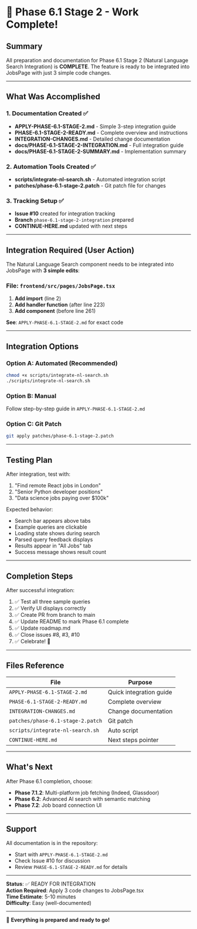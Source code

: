 # 🎉 Phase 6.1 Stage 2 - Work Complete!

## Summary

All preparation and documentation for Phase 6.1 Stage 2 (Natural Language Search Integration) is **COMPLETE**. The feature is ready to be integrated into JobsPage with just 3 simple code changes.

---

## What Was Accomplished

### 1. Documentation Created ✅
- **APPLY-PHASE-6.1-STAGE-2.md** - Simple 3-step integration guide
- **PHASE-6.1-STAGE-2-READY.md** - Complete overview and instructions
- **INTEGRATION-CHANGES.md** - Detailed change documentation
- **docs/PHASE-6.1-STAGE-2-INTEGRATION.md** - Full integration guide
- **docs/PHASE-6.1-STAGE-2-SUMMARY.md** - Implementation summary

### 2. Automation Tools Created ✅
- **scripts/integrate-nl-search.sh** - Automated integration script
- **patches/phase-6.1-stage-2.patch** - Git patch file for changes

### 3. Tracking Setup ✅
- **Issue #10** created for integration tracking
- **Branch** `phase-6.1-stage-2-integration` prepared
- **CONTINUE-HERE.md** updated with next steps

---

## Integration Required (User Action)

The Natural Language Search component needs to be integrated into JobsPage with **3 simple edits**:

### File: `frontend/src/pages/JobsPage.tsx`

1. **Add import** (line 2)
2. **Add handler function** (after line 223)
3. **Add component** (before line 261)

**See**: `APPLY-PHASE-6.1-STAGE-2.md` for exact code

---

## Integration Options

### Option A: Automated (Recommended)
```bash
chmod +x scripts/integrate-nl-search.sh
./scripts/integrate-nl-search.sh
```

### Option B: Manual
Follow step-by-step guide in `APPLY-PHASE-6.1-STAGE-2.md`

### Option C: Git Patch
```bash
git apply patches/phase-6.1-stage-2.patch
```

---

## Testing Plan

After integration, test with:

1. "Find remote React jobs in London"
2. "Senior Python developer positions"  
3. "Data science jobs paying over $100k"

Expected behavior:
- Search bar appears above tabs
- Example queries are clickable
- Loading state shows during search
- Parsed query feedback displays
- Results appear in "All Jobs" tab
- Success message shows result count

---

## Completion Steps

After successful integration:

1. ✅ Test all three sample queries
2. ✅ Verify UI displays correctly
3. ✅ Create PR from branch to main
4. ✅ Update README to mark Phase 6.1 complete
5. ✅ Update roadmap.md
6. ✅ Close issues #8, #3, #10
7. ✅ Celebrate! 🎉

---

## Files Reference

| File | Purpose |
|------|---------|
| `APPLY-PHASE-6.1-STAGE-2.md` | Quick integration guide |
| `PHASE-6.1-STAGE-2-READY.md` | Complete overview |
| `INTEGRATION-CHANGES.md` | Change documentation |
| `patches/phase-6.1-stage-2.patch` | Git patch |
| `scripts/integrate-nl-search.sh` | Auto script |
| `CONTINUE-HERE.md` | Next steps pointer |

---

## What's Next

After Phase 6.1 completion, choose:

- **Phase 7.1.2**: Multi-platform job fetching (Indeed, Glassdoor)
- **Phase 6.2**: Advanced AI search with semantic matching
- **Phase 7.2**: Job board connection UI

---

## Support

All documentation is in the repository:
- Start with `APPLY-PHASE-6.1-STAGE-2.md`
- Check Issue #10 for discussion
- Review `PHASE-6.1-STAGE-2-READY.md` for details

---

**Status**: ✅ READY FOR INTEGRATION  
**Action Required**: Apply 3 code changes to JobsPage.tsx  
**Time Estimate**: 5-10 minutes  
**Difficulty**: Easy (well-documented)

---

🚀 **Everything is prepared and ready to go!**

